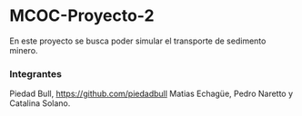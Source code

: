 # MCOC-Proyecto-2

En este proyecto se busca poder simular el transporte de sedimento minero.

### Integrantes
Piedad Bull, https://github.com/piedadbull
Matias Echagüe,
Pedro Naretto y
Catalina Solano.
